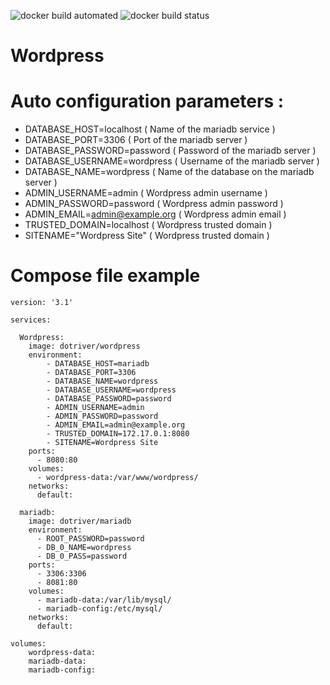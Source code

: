 ![docker build automated](https://img.shields.io/docker/cloud/automated/dotriver/wordpress)
![docker build status](https://img.shields.io/docker/cloud/build/dotriver/wordpress)


# Wordpress

# Auto configuration parameters :

- DATABASE_HOST=localhost         ( Name of the mariadb service  )
- DATABASE_PORT=3306              ( Port of the mariadb server )
- DATABASE_PASSWORD=password      ( Password of the mariadb server )
- DATABASE_USERNAME=wordpress     ( Username of the mariadb server )
- DATABASE_NAME=wordpress         ( Name of the database on the mariadb server )
- ADMIN_USERNAME=admin            ( Wordpress admin username )
- ADMIN_PASSWORD=password         ( Wordpress admin password  )
- ADMIN_EMAIL=admin@example.org   ( Wordpress admin email )
- TRUSTED_DOMAIN=localhost        ( Wordpress trusted domain )
- SITENAME="Wordpress Site"       ( Wordpress trusted domain )

# Compose file example

```
version: '3.1'

services:

  Wordpress:
    image: dotriver/wordpress
    environment:
        - DATABASE_HOST=mariadb
        - DATABASE_PORT=3306
        - DATABASE_NAME=wordpress
        - DATABASE_USERNAME=wordpress
        - DATABASE_PASSWORD=password
        - ADMIN_USERNAME=admin
        - ADMIN_PASSWORD=password
        - ADMIN_EMAIL=admin@example.org
        - TRUSTED_DOMAIN=172.17.0.1:8080
        - SITENAME=Wordpress Site
    ports:
      - 8080:80
    volumes:
      - wordpress-data:/var/www/wordpress/
    networks:
      default:
    
  mariadb:
    image: dotriver/mariadb
    environment:
      - ROOT_PASSWORD=password
      - DB_0_NAME=wordpress
      - DB_0_PASS=password
    ports:
      - 3306:3306
      - 8081:80
    volumes:
      - mariadb-data:/var/lib/mysql/
      - mariadb-config:/etc/mysql/
    networks:
      default:
    
volumes:
    wordpress-data:
    mariadb-data:
    mariadb-config:
```
